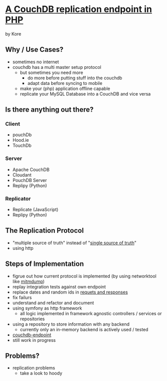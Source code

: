 # [A CouchDB replication endpoint in PHP](http://talks.qafoo.com)

by Kore

## Why / Use Cases?

* sometimes no internet
* couchdb has a multi master setup protocol
    * but sometimes you need more
        * do more before putting stuff into the couchdb
        * adapt data before syncing to mobile
    * make your (php) application offline capable
    * replicate your MySQL Database into a CouchDB and vice versa

## Is there anything out there?

### Client

* pouchDb
* Hood.ie
* TouchDb

### Server

* Apache CouchDB
* Cloudant
* PouchDB Server
* Replipy (Python)

### Replicator

* Replicate (JavaScript)
* Replipy (Python)

## The Replication Protocol

* "multiple source of truth" instead of "[single source of truth](https://en.wikipedia.org/wiki/Single_Source_of_Truth)"
* using http

## Steps of Implementation

* figrue out how current protocol is implemented (by using networktool like [mitmdump](http://mitmproxy.org/doc/mitmdump.html))
* replay integration tests against own endpoint
* replace dates and random ids in [requets and responses](https://github.com/Kagency/http-replay)
* fix failurs
* understand and refactor and document
* using symfony as http framework
    * all logic implemented in framework agnostic controllers / services or repositories
* using a repository to store information with any backend
    * currently only an in-memory backend is actively used / tested
* [couchdb-endpoint](https://github.com/Kagency/couchdb-endpoint)
* still work in progress

## Problems?

* replication problems
    * take a look to hoody
